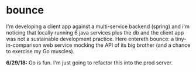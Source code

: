 # bounce

I'm developing a client app against a multi-service backend (spring) and i'm noticing that locally 
running 6 java services plus the db and the client app was not a sustainable development practice. 
Here entereth bounce: a tiny-in-comparison web service mocking the API of its big brother (and a chance 
to exercise my Go muscles). 

**6/29/18:** Go is fun. I'm just going to refactor this into the prod server.
